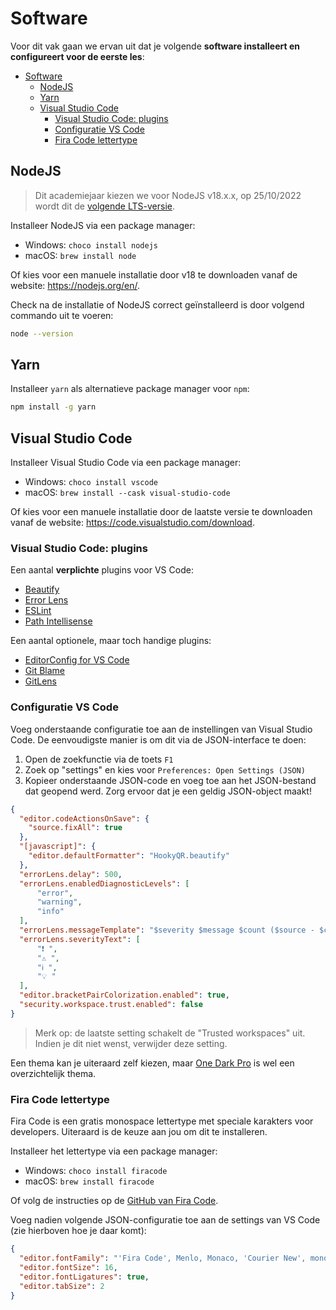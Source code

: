 # Software

Voor dit vak gaan we ervan uit dat je volgende **software installeert en configureert voor de eerste les**:

- [Software](#software)
  - [NodeJS](#nodejs)
  - [Yarn](#yarn)
  - [Visual Studio Code](#visual-studio-code)
    - [Visual Studio Code: plugins](#visual-studio-code-plugins)
    - [Configuratie VS Code](#configuratie-vs-code)
    - [Fira Code lettertype](#fira-code-lettertype)

## NodeJS

> Dit academiejaar kiezen we voor NodeJS v18.x.x, op 25/10/2022 wordt dit de [volgende LTS-versie](https://nodejs.org/en/about/releases/).

Installeer NodeJS via een package manager:

- Windows: `choco install nodejs`
- macOS: `brew install node`

Of kies voor een manuele installatie door v18 te downloaden vanaf de website: <https://nodejs.org/en/>.

Check na de installatie of NodeJS correct geïnstalleerd is door volgend commando uit te voeren:

```bash
node --version
```

## Yarn

Installeer `yarn` als alternatieve package manager voor `npm`:

```bash
npm install -g yarn
```

## Visual Studio Code

Installeer Visual Studio Code via een package manager:

- Windows: `choco install vscode`
- macOS: `brew install --cask visual-studio-code`

Of kies voor een manuele installatie door de laatste versie te downloaden vanaf de website: <https://code.visualstudio.com/download>.

### Visual Studio Code: plugins

Een aantal **verplichte** plugins voor VS Code:

- [Beautify](https://marketplace.visualstudio.com/items?itemName=HookyQR.beautify)
- [Error Lens](https://marketplace.visualstudio.com/items?itemName=usernamehw.errorlens)
- [ESLint](https://marketplace.visualstudio.com/items?itemName=dbaeumer.vscode-eslint)
- [Path Intellisense](https://marketplace.visualstudio.com/items?itemName=christian-kohler.path-intellisense)

Een aantal optionele, maar toch handige plugins:

- [EditorConfig for VS Code](https://marketplace.visualstudio.com/items?itemName=EditorConfig.EditorConfig)
- [Git Blame](https://marketplace.visualstudio.com/items?itemName=waderyan.gitblame)
- [GitLens](https://marketplace.visualstudio.com/items?itemName=eamodio.gitlens)

### Configuratie VS Code

Voeg onderstaande configuratie toe aan de instellingen van Visual Studio Code. De eenvoudigste manier is om dit via de JSON-interface te doen:

1. Open de zoekfunctie via de toets `F1`
2. Zoek op "settings" en kies voor `Preferences: Open Settings (JSON)`
3. Kopieer onderstaande JSON-code en voeg toe aan het JSON-bestand dat geopend werd. Zorg ervoor dat je een geldig JSON-object maakt!

```json
{
  "editor.codeActionsOnSave": {
    "source.fixAll": true
  },
  "[javascript]": {
    "editor.defaultFormatter": "HookyQR.beautify"
  },
  "errorLens.delay": 500,
  "errorLens.enabledDiagnosticLevels": [
      "error",
      "warning",
      "info"
  ],
  "errorLens.messageTemplate": "$severity $message $count ($source - $code)",
  "errorLens.severityText": [
      "❗️ ",
      "⚠️ ",
      "ℹ️ ",
      "💡 "
  ],
  "editor.bracketPairColorization.enabled": true,
  "security.workspace.trust.enabled": false
}
```

> Merk op: de laatste setting schakelt de "Trusted workspaces" uit. Indien je dit niet wenst, verwijder deze setting.

Een thema kan je uiteraard zelf kiezen, maar [One Dark Pro](https://marketplace.visualstudio.com/items?itemName=zhuangtongfa.Material-theme) is wel een overzichtelijk thema.

### Fira Code lettertype

Fira Code is een gratis monospace lettertype met speciale karakters voor developers. Uiteraard is de keuze aan jou om dit te installeren.

Installeer het lettertype via een package manager:

- Windows: `choco install firacode`
- macOS: `brew install firacode`

Of volg de instructies op de [GitHub van Fira Code](https://github.com/tonsky/FiraCode/wiki/Installing).

Voeg nadien volgende JSON-configuratie toe aan de settings van VS Code (zie hierboven hoe je daar komt):

```json
{
  "editor.fontFamily": "'Fira Code', Menlo, Monaco, 'Courier New', monospace",
  "editor.fontSize": 16,
  "editor.fontLigatures": true,
  "editor.tabSize": 2
}
```
